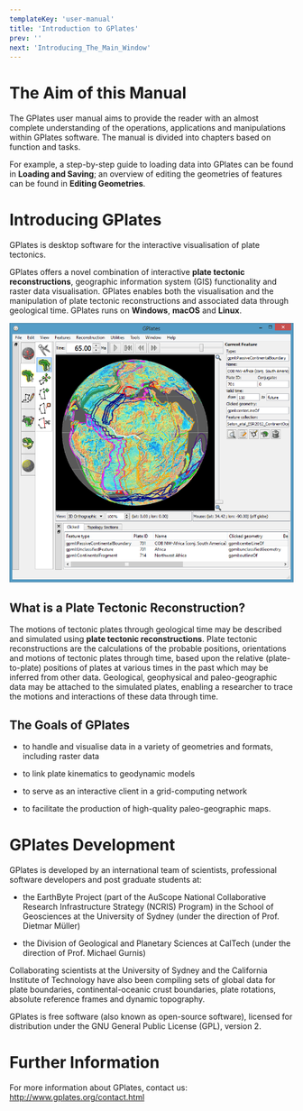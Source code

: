 ```yaml
---
templateKey: 'user-manual'
title: 'Introduction to GPlates'
prev: ''
next: 'Introducing_The_Main_Window'
---
```


The Aim of this Manual
======================

The GPlates user manual aims to provide the reader with an almost complete understanding of the operations, applications and manipulations within GPlates software. The manual is divided into chapters based on function and tasks.

For example, a step-by-step guide to loading data into GPlates can be found in **Loading and Saving**; an overview of editing the geometries of features can be found in **Editing Geometries**.

Introducing GPlates
===================

GPlates is desktop software for the interactive visualisation of plate tectonics.

GPlates offers a novel combination of interactive **plate tectonic reconstructions**, geographic information system (GIS) functionality and raster data visualisation. GPlates enables both the visualisation and the manipulation of plate tectonic reconstructions and associated data through geological time. GPlates runs on **Windows**, **macOS** and **Linux**.

![](./screenshots/MainWindow-Intro.png)

What is a Plate Tectonic Reconstruction?
----------------------------------------

The motions of tectonic plates through geological time may be described and simulated using **plate tectonic reconstructions**. Plate tectonic reconstructions are the calculations of the probable positions, orientations and motions of tectonic plates through time, based upon the relative (plate-to-plate) positions of plates at various times in the past which may be inferred from other data. Geological, geophysical and paleo-geographic data may be attached to the simulated plates, enabling a researcher to trace the motions and interactions of these data through time.

The Goals of GPlates
--------------------

-   to handle and visualise data in a variety of geometries and formats, including raster data

-   to link plate kinematics to geodynamic models

-   to serve as an interactive client in a grid-computing network

-   to facilitate the production of high-quality paleo-geographic maps.

GPlates Development
===================

GPlates is developed by an international team of scientists, professional software developers and post graduate students at:

-   the EarthByte Project (part of the AuScope National Collaborative Research Infrastructure Strategy (NCRIS) Program) in the School of Geosciences at the University of Sydney (under the direction of Prof. Dietmar Müller)

-   the Division of Geological and Planetary Sciences at CalTech (under the direction of Prof. Michael Gurnis)

Collaborating scientists at the University of Sydney and the California Institute of Technology have also been compiling sets of global data for plate boundaries, continental-oceanic crust boundaries, plate rotations, absolute reference frames and dynamic topography.

GPlates is free software (also known as open-source software), licensed for distribution under the GNU General Public License (GPL), version 2.

Further Information
===================

For more information about GPlates, contact us: <http://www.gplates.org/contact.html>
